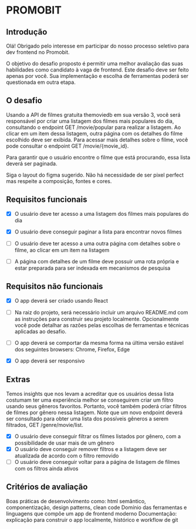 # PROMOBIT
## Introdução
Olá! Obrigado pelo interesse em participar do nosso processo seletivo para dev frontend no Promobit.

O objetivo do desafio proposto é permitir uma melhor avaliação das suas habilidades como candidato à vaga de frontend. Este desafio deve ser feito apenas por você. Sua implementação e escolha de ferramentas poderá ser questionada em outra etapa.

## O desafio
Usando a API de filmes gratuita themoviedb em sua versão 3, você será responsável por criar uma listagem dos filmes mais populares do dia, consultando o endpoint GET /movie/popular para realizar a listagem. Ao clicar em um item dessa listagem, outra página com os detalhes do filme escolhido deve ser exibida. Para acessar mais detalhes sobre o filme, você pode consultar o endpoint GET /movie/{movie_id}.

Para garantir que o usuário encontre o filme que está procurando, essa lista deverá ser paginada.

Siga o layout do figma sugerido. Não há necessidade de ser pixel perfect mas respeite a composição, fontes e cores.

## Requisitos funcionais
- [x] O usuário deve ter acesso a uma listagem dos filmes mais populares do dia

- [x] O usuário deve conseguir paginar a lista para encontrar novos filmes

- [ ] O usuário deve ter acesso a uma outra página com detalhes sobre o filme, ao clicar em um item na listagem

- [ ] A página com detalhes de um filme deve possuir uma rota própria e estar preparada para ser indexada em mecanismos de pesquisa

## Requisitos não funcionais
- [x] O app deverá ser criado usando React

- [ ] Na raiz do projeto, será necessário incluir um arquivo README.md com as instruções para construir seu projeto localmente. Opcionalmente você pode detalhar as razões pelas escolhas de ferramentas e técnicas aplicadas ao desafio.

- [ ] O app deverá se comportar da mesma forma na última versão estável dos seguintes browsers: Chrome, Firefox, Edge

- [x] O app deverá ser responsivo

## Extras
Temos insights que nos levam a acreditar que os usuários dessa lista costumam ter uma experiência melhor se conseguirem criar um filtro usando seus gêneros favoritos. Portanto, você também poderá criar filtros de filmes por gênero nessa listagem. Note que um novo endpoint deverá ser consultado para obter uma lista dos possíveis gêneros a serem filtrados, GET /genre/movie/list.

- [x] O usuário deve conseguir filtrar os filmes listados por gênero, com a possibilidade de usar mais de um gênero
- [x] O usuário deve conseguir remover filtros e a listagem deve ser atualizada de acordo com o filtro removido
- [ ] O usuário deve conseguir voltar para a página de listagem de filmes com os filtros ainda ativos

## Critérios de avaliação
Boas práticas de desenvolvimento como: html semântico, componentização, design patterns, clean code
Domínio das ferramentas e linguagens que compõe um app de frontend moderno
Documentação: explicação para construir o app localmente, histórico e workflow de git
